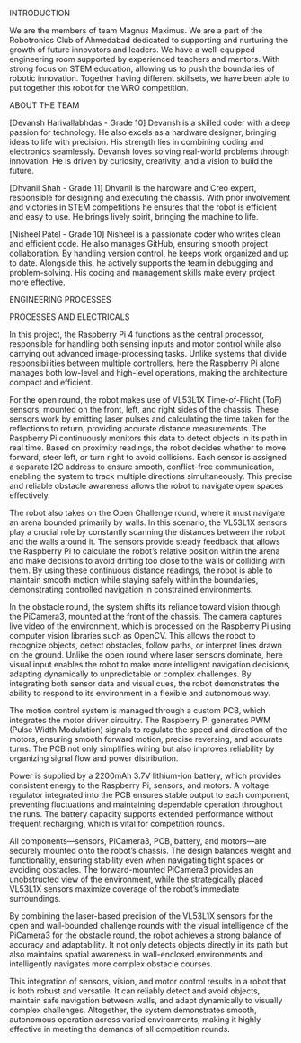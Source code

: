 INTRODUCTION

We are the members of team Magnus Maximus. We are a part of the Robotronics Club of Ahmedabad dedicated to supporting and nurturing the growth of future innovators and leaders. We have a well-equipped engineering room supported by experienced teachers and mentors. With strong focus on STEM education, allowing us to push the boundaries of robotic innovation. Together having different skillsets, we have been able to put together this robot for the WRO competition.

ABOUT THE TEAM

[Devansh Harivallabhdas - Grade 10] Devansh is a skilled coder with a deep passion for technology. He also excels as a hardware designer, bringing ideas to life with precision. His strength lies in combining coding and electronics seamlessly. Devansh loves solving real-world problems through innovation. He is driven by curiosity, creativity, and a vision to build the future.
 
[Dhvanil Shah - Grade 11] Dhvanil is the hardware and Creo expert, responsible for designing and executing the chassis. With prior involvement and victories in STEM competitions he ensures that the robot is efficient and easy to use. He brings lively spirit, bringing the machine to life.

[Nisheel Patel - Grade 10] Nisheel is a passionate coder who writes clean and efficient code. He also manages GitHub, ensuring smooth project collaboration. By handling version control, he keeps work organized and up to date. Alongside this, he actively supports the team in debugging and problem-solving. His coding and management skills make every project more effective.

ENGINEERING PROCESSES

PROCESSES AND ELECTRICALS

In this project, the Raspberry Pi 4 functions as the central processor, responsible for handling both sensing inputs and motor control while also carrying out advanced image-processing tasks. Unlike systems that divide responsibilities between multiple controllers, here the Raspberry Pi alone manages both low-level and high-level operations, making the architecture compact and efficient.

For the open round, the robot makes use of VL53L1X Time-of-Flight (ToF) sensors, mounted on the front, left, and right sides of the chassis. These sensors work by emitting laser pulses and calculating the time taken for the reflections to return, providing accurate distance measurements. The Raspberry Pi continuously monitors this data to detect objects in its path in real time. Based on proximity readings, the robot decides whether to move forward, steer left, or turn right to avoid collisions. Each sensor is assigned a separate I2C address to ensure smooth, conflict-free communication, enabling the system to track multiple directions simultaneously. This precise and reliable obstacle awareness allows the robot to navigate open spaces effectively.

The robot also takes on the Open Challenge round, where it must navigate an arena bounded primarily by walls. In this scenario, the VL53L1X sensors play a crucial role by constantly scanning the distances between the robot and the walls around it. The sensors provide steady feedback that allows the Raspberry Pi to calculate the robot’s relative position within the arena and make decisions to avoid drifting too close to the walls or colliding with them. By using these continuous distance readings, the robot is able to maintain smooth motion while staying safely within the boundaries, demonstrating controlled navigation in constrained environments.

In the obstacle round, the system shifts its reliance toward vision through the PiCamera3, mounted at the front of the chassis. The camera captures live video of the environment, which is processed on the Raspberry Pi using computer vision libraries such as OpenCV. This allows the robot to recognize objects, detect obstacles, follow paths, or interpret lines drawn on the ground. Unlike the open round where laser sensors dominate, here visual input enables the robot to make more intelligent navigation decisions, adapting dynamically to unpredictable or complex challenges. By integrating both sensor data and visual cues, the robot demonstrates the ability to respond to its environment in a flexible and autonomous way.

The motion control system is managed through a custom PCB, which integrates the motor driver circuitry. The Raspberry Pi generates PWM (Pulse Width Modulation) signals to regulate the speed and direction of the motors, ensuring smooth forward motion, precise reversing, and accurate turns. The PCB not only simplifies wiring but also improves reliability by organizing signal flow and power distribution.

Power is supplied by a 2200mAh 3.7V lithium-ion battery, which provides consistent energy to the Raspberry Pi, sensors, and motors. A voltage regulator integrated into the PCB ensures stable output to each component, preventing fluctuations and maintaining dependable operation throughout the runs. The battery capacity supports extended performance without frequent recharging, which is vital for competition rounds.

All components—sensors, PiCamera3, PCB, battery, and motors—are securely mounted onto the robot’s chassis. The design balances weight and functionality, ensuring stability even when navigating tight spaces or avoiding obstacles. The forward-mounted PiCamera3 provides an unobstructed view of the environment, while the strategically placed VL53L1X sensors maximize coverage of the robot’s immediate surroundings.

By combining the laser-based precision of the VL53L1X sensors for the open and wall-bounded challenge rounds with the visual intelligence of the PiCamera3 for the obstacle round, the robot achieves a strong balance of accuracy and adaptability. It not only detects objects directly in its path but also maintains spatial awareness in wall-enclosed environments and intelligently navigates more complex obstacle courses.

This integration of sensors, vision, and motor control results in a robot that is both robust and versatile. It can reliably detect and avoid objects, maintain safe navigation between walls, and adapt dynamically to visually complex challenges. Altogether, the system demonstrates smooth, autonomous operation across varied environments, making it highly effective in meeting the demands of all competition rounds.
